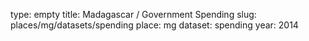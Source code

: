 type: empty
title: Madagascar / Government Spending
slug: places/mg/datasets/spending
place: mg
dataset: spending
year: 2014
